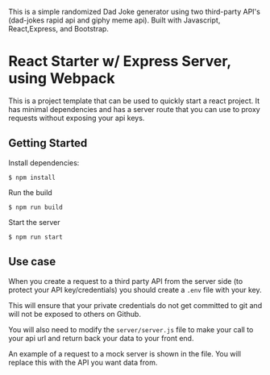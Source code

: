 This is a simple randomized Dad Joke generator using two third-party API's (dad-jokes rapid api and giphy meme api). Built with Javascript, React,Express, and Bootstrap. 


# React Starter w/ Express Server, using Webpack

This is a project template that can be used to quickly start a react project. It has minimal dependencies and has a server route that you can use to proxy requests without exposing your api keys.

## Getting Started

Install dependencies:
```
$ npm install
```

Run the build
```
$ npm run build
```

Start the server
```
$ npm run start
```

## Use case

When you create a request to a third party API from the server side (to protect your API key/credentials) you should create a `.env` file with your key.

This will ensure that your private credentials do not get committed to git and will not be exposed to others on Github.

You will also need to modify the `server/server.js` file to make your call to your api url and return back your data to your front end.

An example of a request to a mock server is shown in the file. You will replace this with the API you want data from.

